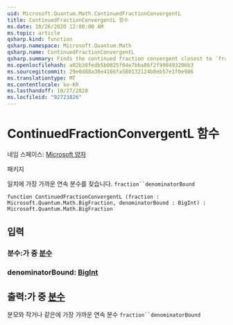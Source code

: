 ```yaml
---
uid: Microsoft.Quantum.Math.ContinuedFractionConvergentL
title: ContinuedFractionConvergentL 함수
ms.date: 10/26/2020 12:00:00 AM
ms.topic: article
qsharp.kind: function
qsharp.namespace: Microsoft.Quantum.Math
qsharp.name: ContinuedFractionConvergentL
qsharp.summary: Finds the continued fraction convergent closest to `fraction` with the denominator less or equal to `denominatorBound`
ms.openlocfilehash: a02b38fedb5b0025f04e7bba86f2f998493206b3
ms.sourcegitcommit: 29e0d88a30e4166fa580132124b0eb57e1f0e986
ms.translationtype: MT
ms.contentlocale: ko-KR
ms.lasthandoff: 10/27/2020
ms.locfileid: "92723826"
---
```

# <a name="continuedfractionconvergentl-function"></a>ContinuedFractionConvergentL 함수

네임 스페이스: [Microsoft 양자](xref:Microsoft.Quantum.Math)

패키지 [](https://nuget.org/packages/)


일치에 가장 가까운 연속 분수를 찾습니다. `fraction``denominatorBound`

```qsharp
function ContinuedFractionConvergentL (fraction : Microsoft.Quantum.Math.BigFraction, denominatorBound : BigInt) : Microsoft.Quantum.Math.BigFraction
```


## <a name="input"></a>입력

### <a name="fraction--bigfraction"></a>분수:가 중 [분수](xref:Microsoft.Quantum.Math.BigFraction)




### <a name="denominatorbound--bigint"></a>denominatorBound: [BigInt](xref:microsoft.quantum.lang-ref.bigint)





## <a name="output--bigfraction"></a>출력:가 중 [분수](xref:Microsoft.Quantum.Math.BigFraction)

분모와 작거나 같은에 가장 가까운 연속 분수 `fraction``denominatorBound`
